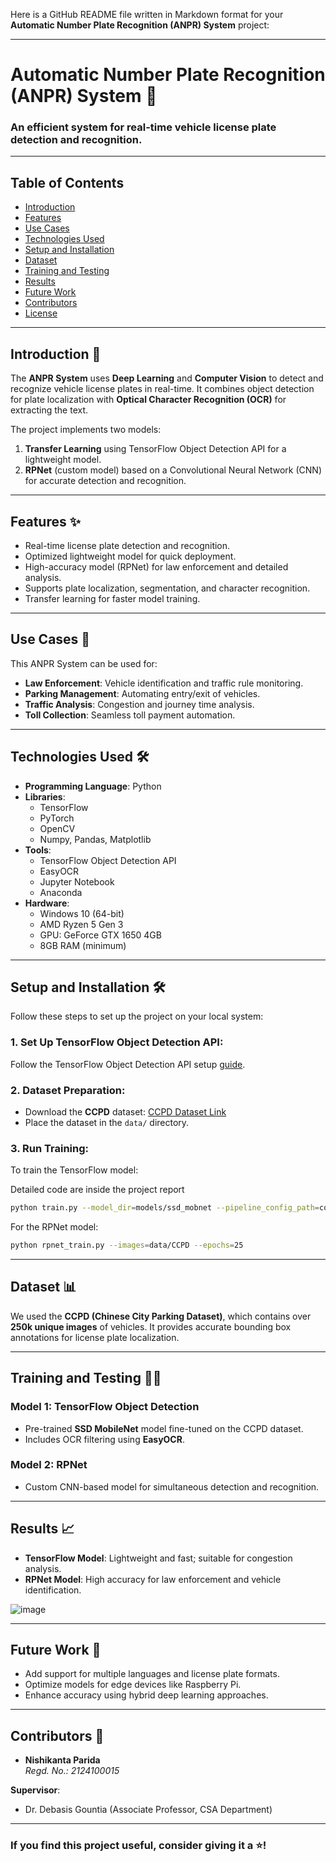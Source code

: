 Here is a GitHub README file written in Markdown format for your **Automatic Number Plate Recognition (ANPR) System** project:

---

# Automatic Number Plate Recognition (ANPR) System 🚗

### An efficient system for real-time vehicle license plate detection and recognition.

---

## Table of Contents
- [Introduction](#introduction)
- [Features](#features)
- [Use Cases](#use-cases)
- [Technologies Used](#technologies-used)
- [Setup and Installation](#setup-and-installation)
- [Dataset](#dataset)
- [Training and Testing](#training-and-testing)
- [Results](#results)
- [Future Work](#future-work)
- [Contributors](#contributors)
- [License](#license)

---

## Introduction 📖

The **ANPR System** uses **Deep Learning** and **Computer Vision** to detect and recognize vehicle license plates in real-time. It combines object detection for plate localization with **Optical Character Recognition (OCR)** for extracting the text.

The project implements two models:
1. **Transfer Learning** using TensorFlow Object Detection API for a lightweight model.
2. **RPNet** (custom model) based on a Convolutional Neural Network (CNN) for accurate detection and recognition.

---

## Features ✨

- Real-time license plate detection and recognition.
- Optimized lightweight model for quick deployment.
- High-accuracy model (RPNet) for law enforcement and detailed analysis.
- Supports plate localization, segmentation, and character recognition.
- Transfer learning for faster model training.

---

## Use Cases 🚦

This ANPR System can be used for:
- **Law Enforcement**: Vehicle identification and traffic rule monitoring.
- **Parking Management**: Automating entry/exit of vehicles.
- **Traffic Analysis**: Congestion and journey time analysis.
- **Toll Collection**: Seamless toll payment automation.

---

## Technologies Used 🛠️

- **Programming Language**: Python
- **Libraries**:
  - TensorFlow
  - PyTorch
  - OpenCV
  - Numpy, Pandas, Matplotlib
- **Tools**:
  - TensorFlow Object Detection API
  - EasyOCR
  - Jupyter Notebook
  - Anaconda
- **Hardware**:
  - Windows 10 (64-bit)
  - AMD Ryzen 5 Gen 3
  - GPU: GeForce GTX 1650 4GB
  - 8GB RAM (minimum)

---

## Setup and Installation 🛠️

Follow these steps to set up the project on your local system:

### 1. Set Up TensorFlow Object Detection API:
Follow the TensorFlow Object Detection API setup [guide](https://tensorflow-object-detection-api-tutorial).

### 2. Dataset Preparation:
- Download the **CCPD** dataset:
  [CCPD Dataset Link](https://drive.google.com/open?id=1rdEsCUcIUaYOVRkx5IMTRNA7PcGMmSgc)
- Place the dataset in the `data/` directory.

### 3. Run Training:
To train the TensorFlow model:

Detailed code are inside the project report

```bash
python train.py --model_dir=models/ssd_mobnet --pipeline_config_path=configs/pipeline.config
```

For the RPNet model:
```bash
python rpnet_train.py --images=data/CCPD --epochs=25
```

---

## Dataset 📊

We used the **CCPD (Chinese City Parking Dataset)**, which contains over **250k unique images** of vehicles. It provides accurate bounding box annotations for license plate localization.

---

## Training and Testing 🏋️‍♀️

### Model 1: TensorFlow Object Detection
- Pre-trained **SSD MobileNet** model fine-tuned on the CCPD dataset.
- Includes OCR filtering using **EasyOCR**.

### Model 2: RPNet
- Custom CNN-based model for simultaneous detection and recognition.

---

## Results 📈

- **TensorFlow Model**: Lightweight and fast; suitable for congestion analysis.
- **RPNet Model**: High accuracy for law enforcement and vehicle identification.

![image](https://github.com/user-attachments/assets/7ff94968-c145-4d7b-82a5-88618acbb528)


---

## Future Work 🚀

- Add support for multiple languages and license plate formats.
- Optimize models for edge devices like Raspberry Pi.
- Enhance accuracy using hybrid deep learning approaches.

---

## Contributors 🤝

- **Nishikanta Parida**  
  *Regd. No.: 2124100015*

**Supervisor**:  
- Dr. Debasis Gountia (Associate Professor, CSA Department)

---

### If you find this project useful, consider giving it a ⭐!
